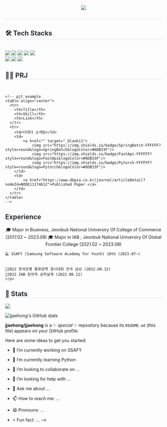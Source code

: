 <div align= "center">
    <img src="https://capsule-render.vercel.app/api?type=waving&color=gradient&height=180&text=jjaehong%20Github&animation=fadeIn&fontColor=000000&fontSize=50" />
</div>

<div style="text-align: left;"> 
    <h2 style="border-bottom: 1px solid #d8dee4; color: #282d33;">  </h2>  
    <div style="font-weight: 700; font-size: 15px; text-align: left; color: #282d33;">  </div> 
</div>

<div style="text-align: left;">
    <h2 style="border-bottom: 1px solid #d8dee4; color: #282d33;"> 🛠️ Tech Stacks </h2> <br> 
    <div style="margin: ; text-align: left;" "text-align: left;"> <img src="https://img.shields.io/badge/Python-3776AB?style=for-the-badge&logo=Python&logoColor=white">
          <img src="https://img.shields.io/badge/Javascript-F7DF1E?style=for-the-badge&logo=Javascript&logoColor=white">
          <img src="https://img.shields.io/badge/React-61DAFB?style=for-the-badge&logo=React&logoColor=white">
          <img src="https://img.shields.io/badge/Recoil-0179f3?style=for-the-badge&logo=Recoil&logoColor=white">
          <img src="https://img.shields.io/badge/StyledComponents-DB7093?style=for-the-badge&logo=StyledComponents&logoColor=white">
          <br/><img src="https://img.shields.io/badge/Vue.js-4FC08D?style=for-the-badge&logo=Vue.js&logoColor=white">
          <img src="https://img.shields.io/badge/Django-092E20?style=for-the-badge&logo=Django&logoColor=white">
          <img src="https://img.shields.io/badge/Notion-000000?style=for-the-badge&logo=Notion&logoColor=white">
    </div>
</div>


<div style="text-align: left;">
    <h2 style="border-bottom: 1px solid #d8dee4; color: #282d33;"> 🧑‍💻 PRJ </h2>
    <br>

    <!-- pjt example
    <table align="center">
      <tr>
        <th>Title</th>
        <th>Skill</th>
        <th>Link</th>
      </tr>
      <tr>
        <td>다대다 소개팅</td>
        <td>
            <a href="" target="_blank11">
                <img src="https://img.shields.io/badge/SpringBatch-FFFFFF?style=round&logo=SpringBatch&logoColor=#6DB33F"/>
                <img src="https://img.shields.io/badge/FastApi-FFFFFF?style=round&logo=FastApi&logoColor=#6DB33F"/>
                <img src="https://img.shields.io/badge/Pytorch-FFFFFF?style=round&logo=Pytorch&logoColor=#6DB33F"/>
        </td>
        <td>
            <a href="https://www.dbpia.co.kr/journal/articleDetail?nodeId=NODE11174612">Published Paper </a>
        </td>
      </tr>
    </table>
    -->
</div>

<div style ="text-align: left;">
    <h2 style="border-bottom: 1px solid #d8dee4; color: #282d33;"> Experience </h2>
    <p align="center">
    🎓 Major in Business, Jeonbuk National Universiry Of College of Commerce (2017.02 ~ 2023.08)
    🎓 Major in IAB , Jeonbuk National Universiry Of Global Frontier College (2021.02 ~ 2023.08)

    💻 SSAFY (Samsung Software Academy For Youth) 10th (2023.07~)
    

    🏅2022 한국은행 통화정책 경시대회 전국 금상 (2022.08.12)
    🏅2022 IAB 창의적 공학설계 (2022.08.12)
    </p>


</div>






<div style="text-align: left;"> 
    <h2 style="border-bottom: 1px solid #d8dee4; color: #282d33;"> 🏅 Stats </h2> 
        <div style="text-align: left;">
            <img src="https://github-readme-stats.vercel.app/api?username=jjaehong&show_icons=true&theme=default"/>
            <!-- <img src="https://github-readme-stats.vercel.app/api/top-langs/?username=jjaehong&layout=compact&bg_color=180,000000,&title_color=000000&text_color=000000"
          /> </div> -->
        </div>
</div>



<!--
# Welcome Friends 👋 
I'm jjaehong seung!

I want to be a financial data scientist

But now I'm newbie, so I need your feedbacks!

PLEASE Help me make my dream come true

## Required Competencies?
- Domain knowledge : Finance, Economics, Corporate Accounting
- Mathematical and Statistical Knowledge
- Programming Skills

## Award history
- Winner of the Bank of Korea Monetary Policy Competition
- On going SAFFY
- Capstone Design Winner

## Currently working on
- 🔭 I’m currently working on SSAFY
- 🌱 I’m currently learning Python

<!-- github stat -->
![jjaehong's GitHub stats](https://github-readme-stats.vercel.app/api?username=jjaehong&show_icons=true&theme=radical)


**jjaehong/jjaehong** is a ✨ _special_ ✨ repository because its `README.md` (this file) appears on your GitHub profile.

Here are some ideas to get you started:

- 🔭 I’m currently working on SSAFY
- 🌱 I’m currently learning Python

- 👯 I’m looking to collaborate on ...
- 🤔 I’m looking for help with ...
- 💬 Ask me about ...
- 📫 How to reach me: ...
- 😄 Pronouns: ...
- ⚡ Fun fact: ...
-->
